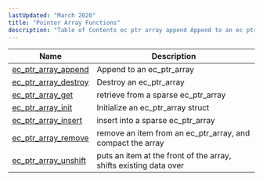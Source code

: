 ```yaml
---
lastUpdated: "March 2020"
title: "Pointer Array Functions"
description: "Table of Contents ec ptr array append Append to an ec ptr array ec ptr array destroy Destroy an ec ptr array ec ptr array get retrieve from a sparse ec ptr array ec ptr array init Initialize an ec ptr array struct ec ptr array insert insert into a..."
---
```



| Name                                                                                                    | Description                                                       |
|---------------------------------------------------------------------------------------------------------|-------------------------------------------------------------------|
| [ec_ptr_array_append](/momentum/3/3-api/apis-ec-ptr-array-append)   | Append to an ec_ptr_array                                         |
| [ec_ptr_array_destroy](/momentum/3/3-api/apis-ec-ptr-array-destroy) | Destroy an ec_ptr_array                                           |
| [ec_ptr_array_get](/momentum/3/3-api/apis-ec-ptr-array-get)         | retrieve from a sparse ec_ptr_array                               |
| [ec_ptr_array_init](/momentum/3/3-api/apis-ec-ptr-array-init)       | Initialize an ec_ptr_array struct                                 |
| [ec_ptr_array_insert](/momentum/3/3-api/apis-ec-ptr-array-insert)   | insert into a sparse ec_ptr_array                                 |
| [ec_ptr_array_remove](/momentum/3/3-api/apis-ec-ptr-array-remove)   | remove an item from an ec_ptr_array, and compact the array        |
| [ec_ptr_array_unshift](/momentum/3/3-api/apis-ec-ptr-array-unshift) | puts an item at the front of the array, shifts existing data over |
